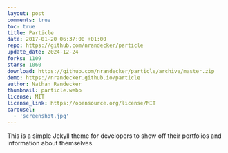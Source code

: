 ```yaml
---
layout: post
comments: true
toc: true
title: Particle
date: 2017-01-20 06:37:00 +01:00
repo: https://github.com/nrandecker/particle
update_date: 2024-12-24
forks: 1109
stars: 1060
download: https://github.com/nrandecker/particle/archive/master.zip
demo: https://nrandecker.github.io/particle
author: Nathan Randecker
thumbnail: particle.webp
license: MIT
license_link: https://opensource.org/license/MIT
carousel:
  - 'screenshot.jpg'
---
```


This is a simple Jekyll theme for developers to show off their portfolios and information about themselves.
